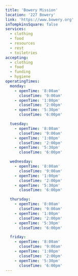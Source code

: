 ```yaml
---
title: 'Bowery Mission'
location: '227 Bowery'
link: 'https://www.bowery.org'
inTompkinsSquare: false
services:
  - clothing
  - food
  - resources
  - rest
  - toiletries
accepting:
  - clothing
  - food
  - funding
  - hygiene
operatingTimes:
  monday:
    - openTime: '8:00am'
      closeTime: '9:00am'
    - openTime: '1:00pm'
      closeTime: '2:00pm'
    - openTime: '5:30pm'
      closeTime: '6:00pm'

  tuesday:
    - openTime: '8:00am'
      closeTime: '9:00am'
    - openTime: '1:00pm'
      closeTime: '2:00pm'
    - openTime: '5:30pm'
      closeTime: '6:00pm'

  wednesday:
    - openTime: '8:00am'
      closeTime: '9:00am'
    - openTime: '1:00pm'
      closeTime: '2:00pm'
    - openTime: '5:30pm'
      closeTime: '6:00pm'

  thursday:
    - openTime: '8:00am'
      closeTime: '9:00am'
    - openTime: '1:00pm'
      closeTime: '2:00pm'
    - openTime: '5:30pm'
      closeTime: '6:00pm'

  friday:
    - openTime: '8:00am'
      closeTime: '9:00am'
    - openTime: '1:00pm'
      closeTime: '2:00pm'
    - openTime: '5:30pm'
      closeTime: '6:00pm'
---
```

